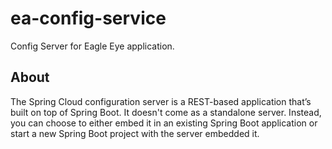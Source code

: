 # ea-config-service
Config Server for Eagle Eye application.

## About
The Spring Cloud configuration server is a REST-based application that’s built on top of Spring Boot. 
It doesn't come as a standalone server. Instead, you can choose to either embed it in an existing 
Spring Boot application or start a new Spring Boot project with the server embedded it.